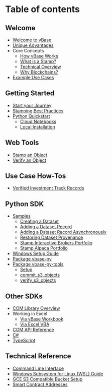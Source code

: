 # Table of contents

## Welcome

* [Welcome to vBase](README.md)
* [Unique Advantages](docs/welcome/unique-advantages.md)
* Core Concepts
  * [How vBase Works](docs/welcome/how-vbase-works.md)
  * [What is a Stamp?](docs/welcome/what-is-a-stamp.md)
  * [Technical Overview](docs/welcome/technical-overview.md)
  * [Why Blockchains?](docs/welcome/why-blockchains.md)
* [Example Use Cases](docs/welcome/example-use-cases.md)



## Getting Started

* [Start your Journey](docs/getting-started/start-your-journey.md) <!-- * [Going Live](docs/getting-started/moving-to-production.md) -->
* [Stamping Best Practices](docs/getting-started/dataset-commitments.md)
* [Python Quickstart](docs/getting-started/python-quickstart-README.md)
  * [Cloud Notebooks](vbase-py-samples-collab/quickstart.md)
  * [Local Installation](vbase-py-samples/quickstart.md)

## Web Tools
  <!-- * [Introduction](docs/web-tools/readme.md) -->
  * [Stamp an Object](docs/web-tools/how-to-use-vbase-stamper.md)
  * [Verify an Object](docs/web-tools/how-to-use-vbase-verify.md)
  <!-- * [Verify a Collection](docs/web-tools/how-to-use-vbase-verify.md)
  * [Verify a User](docs/web-tools/how-to-use-vbase-verify.md)
  * [View Stamp History](docs/web-tools/how-to-view-stamp-history.md) -->
## Use Case How-Tos 
<!--  * [Build a Verifiable Archive](docs/use-case-samples/verifiable-archive.md) -->
  * [Verified Investment Track Records](docs/getting-started/verified-track-record.md)
  <!-- * [Point-in-Time Datasets](docs/use-case-samples/point-in-time-datasets.md)
  * [Verified Research Portfolios](docs/use-case-samples/verified-research-portfolio.md)
  * [Verified Backtests and Simulations](docs/use-case-samples/verified-backtest.md)
  * [Predictive Models](docs/use-case-samples/predictive-model.md)
  * [Shareable Investment Dashboards](docs/use-case-samples/shareable-investment-dashboard.md)
  * [Verified GitHub Repos](docs/use-case-samples/verified-github-repo.md) -->

## Python SDK

* [Samples](vbase-py-samples/index.md)
  * [Creating a Dataset](vbase-py-samples/create_set.md)
  * [Adding a Dataset Record](vbase-py-samples/add_string_dataset_record.md)
  * [Adding a Dataset Record Asynchronously](vbase-py-samples/add_string_dataset_record_async.md)
  * [Restoring Dataset Provenance](vbase-py-samples/restore_dataset_provenance.md)
  * [Stamp Interactive Brokers Portfolio](vbase-py-samples/stamp_interactive_brokers_portfolio.md)
  * [Stamp Alpaca Portfolio](vbase-py-samples/stamp_alpaca_portfolio.md)
* [Windows Setup Guide](vbase-py-samples/windows_guide.md)
* [Package vbase-py](vbase-py/api.md)
* [Package vbase-py-tools](vbase-py-tools/index.md)
  * [Setup](vbase-py-tools/setup.md)
  * [commit\_s3\_objects](vbase-py-tools/commit_s3_objects.md)
  * [verify\_s3\_objects](vbase-py-tools/verify_s3_objects.md)


## Other SDKs

* [COM Library Overview](vbase-cs/user-guide.md)
* Working in Excel
  * [Via vBase Workbook](vbase-cs/workbook.md)
  * [Via Excel VBA](vbase-cs/vba.md)
* [COM API Reference](vbase-cs/vbase-com-sdk.md)
* [C#](vbase-cs/vbase-core.md)
* [TypeScript](vbase-ts/README.md)

  
## Technical Reference

* [Command Line Interface](vbase-cli/index.md)
* [Windows Subsystem for Linux (WSL) Guide](vbase-py-samples/windows_subsystem_for_linux_guide.md)
* [GCE S3 Compatible Bucket Setup](docs/technical-reference/setting_up_gcs_s3_compatible_bucket.md)
* [Smart Contract Addresses](docs/technical-reference/addresses.md)